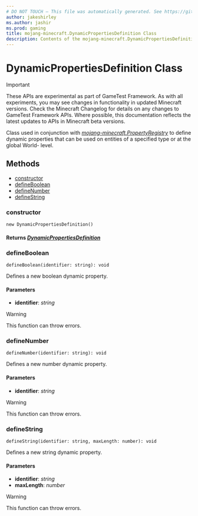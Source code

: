 ```yaml
---
# DO NOT TOUCH — This file was automatically generated. See https://github.com/Mojang/MinecraftScriptingApiDocsGenerator to modify descriptions, examples, etc.
author: jakeshirley
ms.author: jashir
ms.prod: gaming
title: mojang-minecraft.DynamicPropertiesDefinition Class
description: Contents of the mojang-minecraft.DynamicPropertiesDefinition class.
---
```

# DynamicPropertiesDefinition Class
>[!IMPORTANT]
>These APIs are experimental as part of GameTest Framework. As with all experiments, you may see changes in functionality in updated Minecraft versions. Check the Minecraft Changelog for details on any changes to GameTest Framework APIs. Where possible, this documentation reflects the latest updates to APIs in Minecraft beta versions.

Class used in conjunction with [*mojang-minecraft.PropertyRegistry*](../mojang-minecraft/PropertyRegistry.md) to define dynamic properties that can be used on entities of a specified type or at the global World- level.

## Methods
- [constructor](#constructor)
- [defineBoolean](#defineboolean)
- [defineNumber](#definenumber)
- [defineString](#definestring)
  
### **constructor**
`
new DynamicPropertiesDefinition()
`


#### **Returns** [*DynamicPropertiesDefinition*](DynamicPropertiesDefinition.md)
### **defineBoolean**
`
defineBoolean(identifier: string): void
`

Defines a new boolean dynamic property.
#### **Parameters**
- **identifier**: *string*
> [!WARNING]
> This function can throw errors.
### **defineNumber**
`
defineNumber(identifier: string): void
`

Defines a new number dynamic property.
#### **Parameters**
- **identifier**: *string*
> [!WARNING]
> This function can throw errors.
### **defineString**
`
defineString(identifier: string, maxLength: number): void
`

Defines a new string dynamic property.
#### **Parameters**
- **identifier**: *string*
- **maxLength**: *number*
> [!WARNING]
> This function can throw errors.
